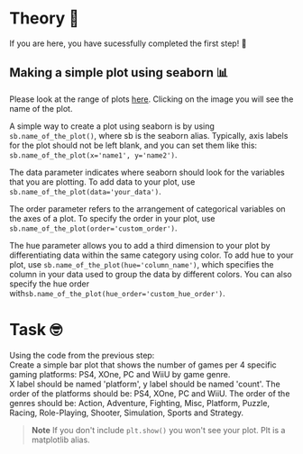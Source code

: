 # Theory 📖

If you are here, you have sucessfully completed the first step! 🎉 <br>

## Making a simple plot using seaborn 📊
Please look at the range of plots [here](https://seaborn.pydata.org/examples/index.html). Clicking on the image you will see the name of the plot. <br>

A simple way to create a plot using seaborn is by using `sb.name_of_the_plot()`, where sb is the seaborn alias. Typically, axis labels for the plot should not be left blank, and you can set them like this: `sb.name_of_the_plot(x='name1', y='name2')`.

The data parameter indicates where seaborn should look for the variables that you are plotting. To add data to your plot, use `sb.name_of_the_plot(data='your_data')`.

The order parameter refers to the arrangement of categorical variables on the axes of a plot. To specify the order in your plot, use `sb.name_of_the_plot(order='custom_order')`.

The hue parameter allows you to add a third dimension to your plot by differentiating data within the same category using color. To add hue to your plot, use `sb.name_of_the_plot(hue='column_name')`, which specifies the column in your data used to group the data by different colors. You can also specify the hue order with`sb.name_of_the_plot(hue_order='custom_hue_order')`.
 
# Task 🤓
Using the code from the previous step: <br>
Create a simple bar plot that shows the number of games per 4 specific gaming platforms: PS4, XOne, PC and WiiU by game genre. <br> X label should be named 'platform', y label should be named 'count'. The order of the platforms should be: PS4, XOne, PC and WiiU. The order of the genres should be: Action, Adventure, Fighting, Misc, Platform, Puzzle, Racing, Role-Playing, Shooter, Simulation, Sports and Strategy. <br>

> **Note**
> If you don't include `plt.show()` you won't see your plot. Plt is a matplotlib alias.
>
